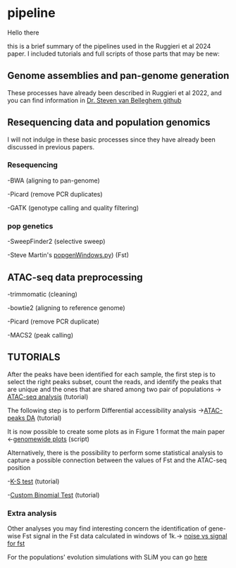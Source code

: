 # pipeline
Hello there

this is a brief summary of the pipelines used in the Ruggieri et al 2024 paper. I included tutorials and full scripts of those parts that may be new:
## Genome assemblies and pan-genome generation
These processes have already been described in  Ruggieri et al 2022, and you can find information in [Dr. Steven van Belleghem github](https://github.com/StevenVB12/Genomics) 
## Resequencing data and population genomics
I will not indulge in these basic processes since they have already been discussed in previous papers.
### Resequencing
-BWA (aligning to pan-genome)

-Picard (remove PCR duplicates)

-GATK (genotype calling and quality filtering)
### pop genetics
-SweepFinder2 (selective sweep)

-Steve Martin's [popgenWindows.py](https://github.com/simonhmartin/genomics_general)) (Fst)

## ATAC-seq data preprocessing

-trimmomatic (cleaning)

-bowtie2 (aligning to reference genome)

-Picard (remove PCR duplicate)

-MACS2 (peak calling)


## TUTORIALS

After the peaks have been identified for each sample, the first step is to select the right peaks subset, count the reads, and identify the peaks that are unique and the ones that
are shared among two pair of populations -> [ATAC-seq analysis](https://github.com/DNAcastigator/summer-project/blob/main/ATAC-seq%20analysis.md) (tutorial)

The following step is to perform Differential accessibility analysis ->[ATAC-peaks DA](https://github.com/DNAcastigator/summer-project/blob/main/Differential%20Accessibility%20ATAC-peaks.md) (tutorial)

It is now possible to create some plots as in Figure 1 format the main paper <-[genomewide plots](https://github.com/DNAcastigator/summer-project/blob/main/scripts/genomewide.plot.functions.R) (script)

Alternatively, there is the possibility to perform some statistical analysis to capture a possible connection between the values of Fst and the ATAC-seq position

-[K-S test](https://github.com/DNAcastigator/summer-project/blob/main/Kolmogorov%20Smirnov%20test.md) (tutorial)

-[Custom Binomial Test](https://github.com/DNAcastigator/summer-project/blob/main/Custom%20binomial%20test.md) (tutorial)

### Extra analysis
Other analyses you may find interesting concern the identification of gene-wise Fst signal in the Fst data calculated in windows of 1k.-> [noise vs signal for fst](https://github.com/DNAcastigator/summer-project/blob/main/signal%20vs%20noise%20Fst.md)

For the populations' evolution simulations with SLiM you can go [here](https://github.com/DNAcastigator/Chromatin-Dynamics-as-a-Precursor-to-Genetic-Evolution-in-Heliconius-erato-Speciation/blob/main/pop-simulations.md)
